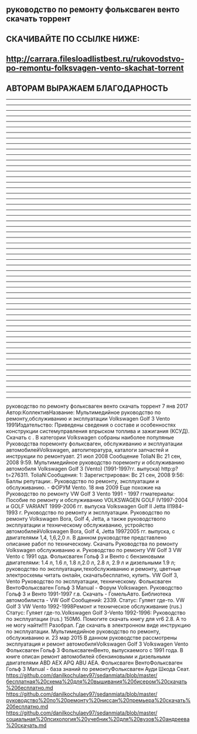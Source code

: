 руководство по ремонту фольксваген венто скачать торрент
--------------------------------------------------
СКАЧИВАЙТЕ ПО ССЫЛКЕ НИЖЕ:
--------------------------------------------------
http://carrara.filesloadlistbest.ru/rukovodstvo-po-remontu-folksvagen-vento-skachat-torrent
--------------------------------------------------
АВТОРАМ ВЫРАЖАЕМ БЛАГОДАРНОСТЬ
--------------------------------------------------
--------------------------------------------------
--------------------------------------------------
--------------------------------------------------
--------------------------------------------------
--------------------------------------------------
--------------------------------------------------
--------------------------------------------------
--------------------------------------------------
--------------------------------------------------
--------------------------------------------------
--------------------------------------------------
--------------------------------------------------
--------------------------------------------------
--------------------------------------------------
--------------------------------------------------
--------------------------------------------------
--------------------------------------------------
--------------------------------------------------
--------------------------------------------------
--------------------------------------------------
--------------------------------------------------
--------------------------------------------------
--------------------------------------------------
--------------------------------------------------
--------------------------------------------------
--------------------------------------------------
--------------------------------------------------
--------------------------------------------------
--------------------------------------------------
--------------------------------------------------
--------------------------------------------------
--------------------------------------------------
--------------------------------------------------
--------------------------------------------------
--------------------------------------------------
--------------------------------------------------
--------------------------------------------------
--------------------------------------------------
--------------------------------------------------
--------------------------------------------------
--------------------------------------------------
--------------------------------------------------
--------------------------------------------------
--------------------------------------------------
--------------------------------------------------
--------------------------------------------------
--------------------------------------------------
--------------------------------------------------
--------------------------------------------------
--------------------------------------------------
--------------------------------------------------
--------------------------------------------------
--------------------------------------------------
--------------------------------------------------
--------------------------------------------------
руководство по ремонту фольксваген венто скачать торрент 7 янв 2017  Автор:КоллективНазвание: Мультимедийное руководство по ремонту,обслуживанию и эксплуатации Volkswagen Golf 3 Vento 1991Издательство: Приведены сведения о составе и особенностях конструкции системуправления впрыском топлива и зажигания (КСУД). Скачать с . В категории Volkswagen собраны наиболее популяные Руководства поремонту фольксваген, обслуживанию и эксплуатации автомобилейVolkswagen, автолитература, каталоги запчастей и инструкции по ремонтуавт. 21 июл 2008  Сообщение ToliaN  Вс 21 сен, 2008 9:59. Мультимедийное руководство поремонту и обслуживанию автомобиля Volkswagen Golf 3 (Vento) (1991-1997гг. выпуска) http:p?t=276311. ToliaN:Сообщения: 1: Зарегистрирован: Вс 21 сен, 2008 9:56: Баллы репутации:. Руководство по ремонту, эксплуатации и обслуживанию. - ФОРУМ Vento. 18 янв 2009  Еще похожие на Руководство по ремонту VW Golf 3  Vento 1991 - 1997 ггматериалы: Пособие по ремонту и обслуживанию VOLKSWAGEN GOLF IV1997-2004 и GOLF VARIANT 1999-2006 гг. выпуска  Volkswagen Golf II  Jetta II1984-1993 г. Руководство по ремонту и эксплуатации. Руководство по ремонту Volkswagen Bora, Golf 4, Jetta, а также руководствопо эксплуатации и техническому обслуживанию, устройство автомобилейVolkswagen Bora, Golf 4, Jetta 19972005 гг. выпуска, с двигателями 1,4, 1,6,2,0 л. В данном руководстве представлено описание работ по техническому. Скачать Руководства по ремонту Volkswagen обслуживанию и. Руководство по ремонту VW Golf 3  VW Vento с 1991 ода. Фольксваген Гольф 3 и Венто с бензиновыми двигателями: 1.4 л, 1.6 л, 1.8 л,2.0 л, 2.8 л, 2.9 л и дизельными 1.9 л; руководство по эксплуатации,техобслуживанию и ремонту, цветные электросхемы читать онлайн, скачатьбесплатно, купить. VW Golf 3, Vento Руководство по эксплуатации, техническому. Фольксваген ВентоФольксваген Гольф 3 Manual - Форум Volkswagen. Руководство Гольф 3 и Венто 1991-1997 г.в.  Скачать - ГомельАвто. Библиотека автомобилиста - VW Golf
Сообщений: 2339. Статус: Гуляет где-то. VW Golf 3  VW Vento 1992-1998Ремонт и техническое обслуживание (rus.)  Статус: Гуляет где-то.Volkswagen Golf 3-Vento 1992-1996: Руководство по эксплуатации (rus.) 150Мб.  Помогите скачать книгу для vr6 2.8. А то не могу найти!!!! Разобрал. Где скачать в электронном виде инструкцию по эксплуатации. Мультимедийное руководство по ремонту, обслуживанию и. 23 мар 2015  В данном руководстве рассмотрены эксплуатация и ремонт автомобиляVolkswagen Golf 3  Volkswagen Vento  Фольксваген Гольф 3  ФольксвагенВенто, выпускаемого с 1991 года. В книге описан ремонт автомобилей сбензиновыми и дизельными двигателями ABD  AEX  APQ  ABU  AEA. Фольксваген ВентоФольксваген Гольф 3 Manual - база знаний по ремонтуФольксваген Ауди Шкода Сеат.
https://github.com/danilkochulaev97/sedanmiata/blob/master/бесплатная%20схема%20для%20вышивания%20бисером%20скачать%20бесплатно.md
https://github.com/danilkochulaev97/sedanmiata/blob/master/руководство%20по%20ремонту%20ниссан%20премьера%20скачать%20бесплатно.md
https://github.com/danilkochulaev97/sedanmiata/blob/master/социальная%20психология%20учебник%20для%20вузов%20андреева%20скачать.md